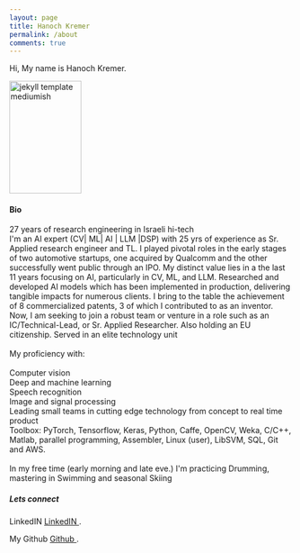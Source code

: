 ```yaml
---
layout: page
title: Hanoch Kremer
permalink: /about
comments: true
---
```


<div class="row justify-content-between">
<div class="col-md-8 pr-5">

<p>Hi, My name is Hanoch Kremer.</p>

<p class="mb-5"><img class="featured-image img-fluid" src="{{site.baseurl}}/assets/images/portrait.JPG" alt="jekyll template mediumish" height="200" width="128"/></p>
<h4>Bio</h4>

<p>27 years of research engineering in Israeli hi-tech<br>
I'm an AI expert (CV| ML| AI | LLM |DSP) with 25 yrs of experience as Sr. Applied research engineer and TL.
I played pivotal roles in the early stages of two automotive startups, one acquired by Qualcomm and the other successfully went public through an IPO.
My distinct value lies in a the last 11 years focusing on AI, particularly in CV, ML, and LLM. Researched and developed AI models which has been implemented in production, delivering tangible impacts for numerous clients. I bring to the table the achievement of 8 commercialized patents, 3 of which I contributed to as an inventor.
Now, I am seeking to join a robust team or venture in a role such as an IC/Technical-Lead, or Sr. Applied Researcher. Also holding an EU citizenship.
Served in an elite technology unit<br>
<br>
My proficiency with:<br> 
<br>
Computer vision<br>
Deep and machine learning<br>
Speech recognition<br>
Image and signal processing<br>
Leading small teams in cutting edge technology from concept to real time product <br>
Toolbox: PyTorch, Tensorflow, Keras, Python, Caffe, OpenCV, Weka, C/C++, Matlab, <wbr> parallel programming, Assembler, Linux (user), LibSVM, SQL, Git and AWS.<br>
<br>
In my free time (early morning and late eve.) I'm practicing Drumming, mastering in Swimming and seasonal Skiing<br>
</p>
<!--p>Please, read the docs <a href="https://github.com/hanochk/">here</a>.</p-->

<!--h4>Questions or bug reports?</h4-->

<!--p>Head over to our <a href="https://github.com/hanochk">Github repository</a>!</p-->

</div>

<div class="col-md-4">

<div class="sticky-top sticky-top-80">
<h5>Lets connect</h5>

<p>LinkedIN <a target="_blank" href="https://www.linkedin.com/in/hanoch-kremer-779803/">LinkedIN <i class="fab fa-linkedin"></i></a>.</p>
<p>My Github <a target="_blank" href="https://github.com/hanochk">Github <i class="fab fa-github"></i></a>.</p>


<!--<a target="_blank" href="" class="btn btn-danger">LinkedIn</a> <a target="_blank" href="www.linkedin.com/in/hanoch-kremer-779803/" class="btn btn-warning">Documentation</a>-->

</div>
</div>
</div>
